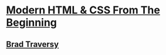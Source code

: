 # [Modern HTML & CSS From The Beginning](https://www.udemy.com/course/modern-html-css-from-the-beginning/)
## [Brad Traversy](https://www.udemy.com/user/brad-traversy/)
